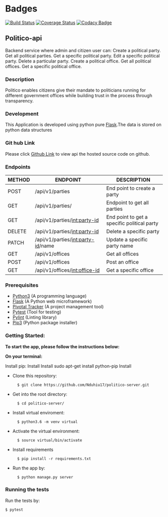 # Badges

[![Build Status](https://api.travis-ci.org/lenileiro/politico-api.svg?branch=develop)](https://travis-ci.org/lenileiro/politico-api) 
[![Coverage Status](https://coveralls.io/repos/github/lenileiro/politico-api/badge.svg?branch=develop)](https://coveralls.io/github/lenileiro/politico-api?branch=develop)
[![Codacy Badge](https://api.codacy.com/project/badge/Grade/a2ba7d88ba0b45189d58fd361e33cea6)](https://www.codacy.com/app/lenileiro/politico-api?utm_source=github.com&amp;utm_medium=referral&amp;utm_content=lenileiro/politico-api&amp;utm_campaign=Badge_Grade)

## Politico-api

Backend service where admin and citizen user can:
 Create a political party.
 Get all political parties.
 Get a specific political party.
 Edit a specific political party.
 Delete a particular party.
 Create a political office.
 Get all political offices.
 Get a specific political office.

### Description
Politico enables citizens give their mandate to politicians running for different government offices  while building trust in the process through transparency.

### Development
This Application is developed using python pure [Flask](http://flask.pocoo.org/docs/1.0/).The data is stored on python data structures

### Git hub Link
Please click [Github Link](https://github.com/lenileiro/politico-api/tree/develop) to view api the hosted source code on github.


### Endpoints

| METHOD | ENDPOINT                                            | DESCRIPTION                         |
| ------ | ---------------------------------------------       | --------------------------------    |
| POST   | /api/v1/parties                                 |End point to create a party       |
| GET   | /api/v1/parties/                                  | Endpoint to get all parties       |
| GET   | /api/v1/parties/<int:party-id>                                   | End point to get a specific political party               |
| DELETE    | /api/v1/parties/<int:party-id>                                   | Delete a specific party                 |
| PATCH    | /api/v1/parties/<int:party-id>/name                 | Update a specific party name             |
| GET    | /api/v1/offices                | Get all offices      |
| POST   | /api/v1/offices       | Post an office        |
| GET    | /api/v1/offices/<int:office-id>    | Get a specific office          |

### Prerequisites
- [Python3](https://www.python.org/) (A programming language)
- [Flask](http://flask.pocoo.org/) (A Python web microframework)
- [Pivotal Tracker](www.pivotaltracker.com) (A project management tool)
- [Pytest](https://docs.pytest.org/en/latest/) (Tool for testing)
- [Pylint](https://www.pylint.org/) (Linting library)
- [Pip3](https://pypi.org/project/pip/) (Python package installer)


### Getting Started:

**To start the app, please follow the instructions below:**

**On your terminal:**

Install pip:
Install
Install sudo apt-get install python-pip
Install
- Clone this repository:

        $ git clone https://github.com/Nduhiu17/politico-server.git

- Get into the root directory:

        $ cd politico-server/

- Install virtual enviroment:

        $ python3.6 -m venv virtual

- Activate the virtual environment:

        $ source virtual/bin/activate
  
- Install requirements

        $ pip install -r requirements.txt



- Run the app by:

        $ python manage.py server

### Running the tests
Run the tests by:

    $ pytest
